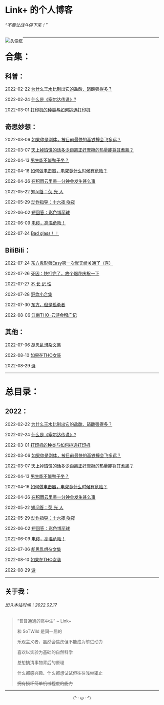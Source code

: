 # Link+ 的个人博客

###### “不要让战斗停下来！”

<img src="https://s1.328888.xyz/2022/10/01/MzVir.png" alt="头像框" style="float:left; " />

------

# 合集：

## 	科普：

2022-02-22		[为什么王水比制出它的盐酸、硝酸强得多？](/popularization/20220222.html)

2022-02-24		[什么是《塞尔达传说》?](/popularization/20220224.html)

2022-03-01		[打印机的种类与如何挑选打印机](/popularization/20220301.html)



## 奇思妙想：

2022-03-06		[如果你是刚体，被目前最快的高铁撞会飞多远？](/fancy/20220306.html)

2022-03-07		[天上掉馅饼的话多少距离正好摩擦的热量能将其煮熟？](/fancy/20220307.html)

2022-04-13		[男生能不能鸭子坐？](/fancy/20220413.html)

2022-04-16		[如何做电击器，电究竟什么时候有危险？](/fancy/20220416.html)

2022-04-26		[在积雨云里呆一分钟会发生甚么事](/fancy/20220426.html)

2022-05-22		[短问答：荧 光 人](/fancy/20220522.html)

2022-05-29		[动作指导：十六夜 咲夜](/fancy/20220529.html)

2022-06-02		[短回答：彩色博丽球](/fancy/20220602.html)

2022-06-09		[电缆，高温危险！](/fancy/20220626.html)

2022-07-24		[Bad glass！！](/fancy/20220724.html)



## BiliBili：

2022-07-24		[东方鬼形兽Easy第一次就无续关通了（喜）](/blog/link/20220724.html)

2022-07-26		[死因：快打完了，放个烟花庆祝一下](/blog/link/20220726.html)

2022-07-27		[不 长 记 性](/blog/link/20220727.html)

2022-07-28		[野炊小合集](/blog/link/20220728.html)

2022-07-30		[东方，但是孤勇者](/blog/link/20220730.html)

2022-08-06		[江南THO-云游会稽广记](/blog/link/20220806.html)



## 其他：

2022-07-06		[胡思乱想杂文集](/blog/link/20220706.html)

2022-08-10		[如果在THO女装](/blog/link/20220810.html)

2022-08-29		[诗](/blog/link/20220829.html)



------

# 总目录：

## 	2022：

2022-02-22		[为什么王水比制出它的盐酸、硝酸强得多？](/popularization/20220222.html)

2022-02-24		[什么是《塞尔达传说》?](/popularization/20220224.html)

2022-03-01		[打印机的种类与如何挑选打印机](/popularization/20220301.html)

2022-03-06		[如果你是刚体，被目前最快的高铁撞会飞多远？](/fancy/20220306.html)

2022-03-07		[天上掉馅饼的话多少距离正好摩擦的热量能将其煮熟？](/fancy/20220307.html)

2022-04-13		[男生能不能鸭子坐？](/fancy/20220413.html)

2022-04-16		[如何做电击器，电究竟什么时候有危险？](/fancy/20220416.html)

2022-04-26		[在积雨云里呆一分钟会发生甚么事](/fancy/20220426.html)

2022-05-22		[短问答：荧 光 人](/fancy/20220522.html)

2022-05-29		[动作指导：十六夜 咲夜](/fancy/20220529.html)

2022-06-02		[短回答：彩色博丽球](/fancy/20220602.html)

2022-06-09		[电缆，高温危险！](/fancy/20220609.html)

2022-07-06		[胡思乱想杂文集](/blog/link/20220706.html)

2022-08-10		[如果在THO女装](/blog/link/20220810.html)

2022-08-29		[诗](/blog/link/20220829.html)



------

## 关于我：

###### 加入本站时间：2022.02.17

> “普普通通的高中生” ~ Link+
>
> 和 SoTWild 是同一届的
>
> 乐观主义者，虽然会焦虑但不能成为前进动力
>
> 喜欢以实验为基础的自然科学
>
> 总想搞清事物背后的原理
>
> 什么都感兴趣、什么都想试试但往往浅尝辄止
>
> ~~拥有损坏简单机械程度的能力~~



------



<center>(^ · ω · ^)</center>